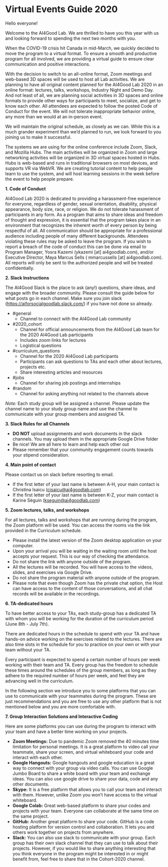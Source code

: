 # Virtual Events Guide 2020

Hello everyone! 


Welcome to the AI4Good Lab. We are thrilled to have you this year with us and looking forward to spending the next two months with you.


When the COVID-19 crisis hit Canada in mid-March, we quickly decided to move the program to a virtual format. To ensure a smooth and productive program for all involved, we are providing a virtual guide to ensure clear communication and positive interactions. 


With the decision to switch to an all-online format, Zoom meetings and web-based 3D spaces will be used to host all Lab activities. We are planning to have all original content planned for the AI4Good Lab 2020 in an online format: lectures, talks, workshops, Industry Night and Demo Day. And not least of all, we are planning social activities in 3D spaces and online formats to provide other ways for participants to meet, socialize, and get to know each other.
All attendees are expected to follow the posted Code of Conduct for the event. We will not tolerate inappropriate behavior online, any more than we would at an in-person event.


We will maintain the original schedule, as closely as we can. While this is a much grander experiment than we’d planned to run, we look forward to you joining us to make it successful.


The systems we are using for the online conference include Zoom, Slack, and Mozilla Hubs. The main activities will be organized in Zoom and large networking activities will be organized in 3D virtual spaces hosted in Hubs. Hubs is web-based and runs in traditional browsers on most devices, and supports VR via WebVR. We are creating tutorial content to help people learn to use the system, and will host learning sessions in the week before the event to help people prepare.



**1. Code of Conduct**


AI4Good Lab 2020 is dedicated to providing a harassment-free experience for everyone, regardless of gender, sexual orientation, disability, physical appearance, body size, race, or religion. We do not tolerate harassment of participants in any form. As a program that aims to share ideas and freedom of thought and expression, it is essential that the program takes place in an environment that recognizes the inherent worth of every person by being respectful of all. All communication should be appropriate for a professional audience including people of many different backgrounds. Attendees violating these rules may be asked to leave the program. If you wish to report a breach of the code of conduct this can be done via email to Program Manager, Yosra Kazemi (ykazemi [at] ai4goodlab.com), and/or Executive Director, Maya Marcus Sells ( mmarcussells [at] ai4goodlab.com). All reports will only be sent to the authorized people and will be treated confidentially. 


**2. Slack Instructions**


The AI4Good Slack is the place to ask (any!) questions, share ideas, and engage with the broader community. Please consult the guide below for what posts go in each channel. Make sure you join slack (https://aiforsocialgoodlab.slack.com/) if you have not done so already. 
- \#general
	- Channel to connect with the AI4Good Lab community
- \#2020_cohort
	- Channel for official announcements from the AI4Good Lab team for the 2020 AI4Good Lab participants
	- Includes zoom links for lectures 
	- Logistical questions
- \#curriculum_questions
	- Channel for the 2020 AI4Good Lab participants
	- Participants can ask questions to TAs and each other about lectures, projects etc.
	- Share interesting articles and resources
- \#jobs
	- Channel for sharing job postings and internships
- \#random
	- Channel for asking anything not related to the channels above

*Note:* Each study group will be assigned a channel. Please update the channel name to your study group name and use the channel to communicate with your group members and assigned TA.


**3. Slack Rules for all Channels**

- **DO NOT**  upload assignments and work documents in the slack channels. You may upload them in the appropriate Google Drive folder
- Be nice! We are all here to learn and help each other out
- Please remember that your community engagement counts towards your stipend consideration.


**4. Main point of contact**

Please contact us on slack before resorting to email.

- If the first letter of your last name is between A-H, your main contact is Christina Isaicu (cisaicu@ai4goodlab.com)
- If the first letter of your last name is between K-Z, your main contact is Karine Séguin (kseguin@ai4goodlab.com)


**5. Zoom lectures, talks, and workshops**

For all lectures, talks and workshops that are running during the program, the Zoom platform will be used. You can access the rooms via the link provided in the Curriculum schedule.

- Please install the latest version of the Zoom desktop application on your computer.
- Upon your arrival you will be waiting in the waiting room until the host accepts your request. This is our way of checking the attendance.
- Do not share the link with anyone outside of the program.
- All the lectures will be recorded. You will have access to the videos, slides, and exercises via Google Drive. 
- Do not share the program material with anyone outside of the program.
- Please note that even though Zoom has the private chat option, the Host can have access to the content of those conversations, and all chat records will be available in the recordings. 

**6. TA-dedicated hours**


To have better access to your TAs, each study-group has a dedicated TA with whom you will be working for the duration of the curriculum period (June 8th - July 7th). 


There are dedicated hours in the schedule to spend with your TA and have hands-on advice working on the exercises related to the lectures. There are also time slots in the schedule for you to practice on your own or with your team without your TA.


Every participant is expected to spend a certain number of hours per week working with their team and TA. Every group has the freedom to schedule these times around the schedules of the group members, as long as they adhere to the required number of hours per week, and feel they are advancing well in the curriculum.


In the following section we introduce you to some platforms that you can use to communicate with your teammates during the program. These are just recommendations and you are free to use any other platform that is not mentioned below and you are more comfortable with.


**7. Group Interaction Solutions and Interactive Coding**


Here are some platforms you can use during the program to interact with your team and have a better time working on your projects.


- **Zoom Meetings:** Due to pandemic Zoom removed the 40 minutes time limitation for personal meetings. It is a great platform to video call your teammate, share your screen, and virtual whiteboard your code and interact with each other.
- **Google Hangouts:** Google hangouts and google education is a great way to connect with your group via video calls. You can use Google Jumbo Board to share a white board with your team and exchange ideas. You can also use google drive to share your data, code and any other documents.
- **Skype:** It is a free platform that allows you to call your team and interact with them. However, unlike Zoom you won’t have access to the virtual whiteboard.
- **Google Colab:** Great web-based platform to  share your codes and projects with your team. Everyone can collaborate at the same time on the same project.
- **GitHub:** Another great platform to share your code. GitHub is a code hosting platform for version control and collaboration. It lets you and others work together on projects from anywhere.
- **Slack:** You can also use slack to communicate with your group. Each group has their own slack channel that they can use to talk about their projects. However, if you would like to share anything interesting that you think everyone in the program might be interested in or might benefit from, feel free to share that in the Cohort-2020 channel. 
